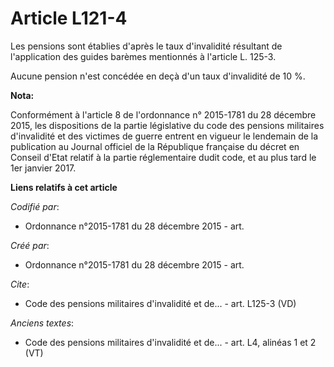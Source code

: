 # Article L121-4

Les pensions sont établies d'après le taux d'invalidité résultant de l'application des guides barèmes mentionnés à l'article
L. 125-3.

Aucune pension n'est concédée en deçà d'un taux d'invalidité de 10 %.

**Nota:**

Conformément à l'article 8 de l'ordonnance n° 2015-1781 du 28 décembre 2015, les dispositions de la partie législative du
code des pensions militaires d'invalidité et des victimes de guerre entrent en vigueur le lendemain de la publication au
Journal officiel de la République française du décret en Conseil d'Etat relatif à la partie réglementaire dudit code, et au
plus tard le 1er janvier 2017.

**Liens relatifs à cet article**

_Codifié par_:

  - Ordonnance n°2015-1781 du 28 décembre 2015 - art.

_Créé par_:

  - Ordonnance n°2015-1781 du 28 décembre 2015 - art.

_Cite_:

  - Code des pensions militaires d'invalidité et de... - art. L125-3 (VD)

_Anciens textes_:

  - Code des pensions militaires d'invalidité et de... - art. L4, alinéas 1 et 2 (VT)
